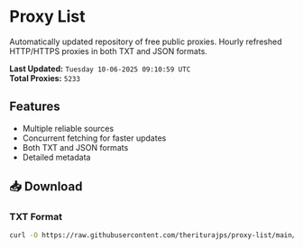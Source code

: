 # Proxy List

Automatically updated repository of free public proxies. Hourly refreshed HTTP/HTTPS proxies in both TXT and JSON formats.

**Last Updated:** `Tuesday 10-06-2025 09:10:59 UTC`  
**Total Proxies:** `5233`

## Features
- Multiple reliable sources
- Concurrent fetching for faster updates
- Both TXT and JSON formats
- Detailed metadata

## 📥 Download

### TXT Format
```bash
curl -O https://raw.githubusercontent.com/theriturajps/proxy-list/main/proxies.txt
